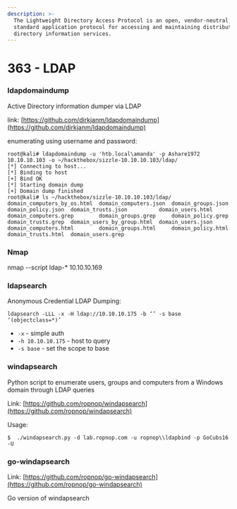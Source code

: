 ```yaml
---
description: >-
  The Lightweight Directory Access Protocol is an open, vendor-neutral, industry
  standard application protocol for accessing and maintaining distributed
  directory information services.
---
```


# 363 - LDAP

### ldapdomaindump

Active Directory information dumper via LDAP

link: [https://github.com/dirkjanm/ldapdomaindump](https://github.com/dirkjanm/ldapdomaindump)

enumerating using username and password: 

```text
root@kali# ldapdomaindump -u 'htb.local\amanda' -p Ashare1972 10.10.10.103 -o ~/hackthebox/sizzle-10.10.10.103/ldap/ 
[*] Connecting to host... 
[*] Binding to host 
[+] Bind OK 
[*] Starting domain dump 
[+] Domain dump finished 
root@kali# ls ~/hackthebox/sizzle-10.10.10.103/ldap/ 
domain_computers_by_os.html  domain_computers.json  domain_groups.json  domain_policy.json  domain_trusts.json          domain_users.html 
domain_computers.grep        domain_groups.grep     domain_policy.grep  domain_trusts.grep  domain_users_by_group.html  domain_users.json 
domain_computers.html        domain_groups.html     domain_policy.html  domain_trusts.html  domain_users.grep 
```

### Nmap

nmap --script ldap-\* 10.10.10.169 

### ldapsearch

Anonymous Credential LDAP Dumping:

`ldapsearch -LLL -x -H ldap://10.10.10.175 -b ‘’ -s base ‘(objectclass=*)’`

* `-x` - simple auth
* `-h 10.10.10.175` - host to query
* `-s base` - set the scope to base

###  windapsearch

Python script to enumerate users, groups and computers from a Windows domain through LDAP queries

Link: [https://github.com/ropnop/windapsearch](https://github.com/ropnop/windapsearch)

Usage: 

```text
$  ./windapsearch.py -d lab.ropnop.com -u ropnop\\ldapbind -p GoCubs16 -U
```

### go-windapsearch

Link: [https://github.com/ropnop/go-windapsearch](https://github.com/ropnop/go-windapsearch)

Go version of windapsearch



